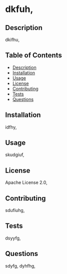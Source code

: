 # dkfuh,

  ## Description 
  dkifhu,
  
  ## Table of Contents
  - [Description](#Description)
  - [Installation](#Installation)
  - [Usage](#Usage)
  - [License](#License)
  - [Contributing](#Contributors)
  - [Tests](#Testing)
  - [Questions](#Questions)

  ## Installation
  idfhy,

  ## Usage
  skudgiuf,
  
  ## License
   Apache License 2.0,
  
  ## Contributing
   sdufiuhg,
  
  ## Tests
   dsyyfg,
  
  ## Questions
   sdyfg, 
   dyhfhg,
  